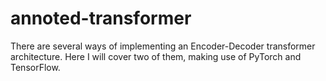 # annoted-transformer
There are several ways of implementing an Encoder-Decoder transformer architecture. Here I will cover two of them, making use of PyTorch and TensorFlow. 
